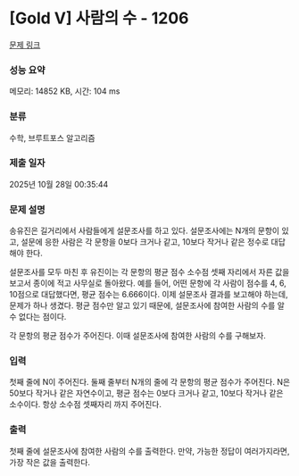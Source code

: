# [Gold V] 사람의 수 - 1206 

[문제 링크](https://www.acmicpc.net/problem/1206) 

### 성능 요약

메모리: 14852 KB, 시간: 104 ms

### 분류

수학, 브루트포스 알고리즘

### 제출 일자

2025년 10월 28일 00:35:44

### 문제 설명

<p>송유진은 길거리에서 사람들에게 설문조사를 하고 있다. 설문조사에는 N개의 문항이 있고, 설문에 응한 사람은 각 문항을 0보다 크거나 같고, 10보다 작거나 같은 정수로 대답해야 한다.</p>

<p>설문조사를 모두 마친 후 유진이는 각 문항의 평균 점수 소수점 셋째 자리에서 자른 값을 보고서 종이에 적고 사무실로 돌아왔다. 예를 들어, 어떤 문항에 각 사람이 점수를 4, 6, 10점으로 대답했다면, 평균 점수는 6.666이다. 이제 설문조사 결과를 보고해야 하는데, 문제가 하나 생겼다. 평균 점수만 알고 있기 때문에, 설문조사에 참여한 사람의 수를 알 수 없다는 점이다.</p>

<p>각 문항의 평균 점수가 주어진다. 이때 설문조사에 참여한 사람의 수를 구해보자.</p>

### 입력 

 <p>첫째 줄에 N이 주어진다. 둘째 줄부터 N개의 줄에 각 문항의 평균 점수가 주어진다. N은 50보다 작거나 같은 자연수이고, 평균 점수는 0보다 크거나 같고, 10보다 작거나 같은 소수이다. 항상 소수점 셋째자리 까지 주어진다.</p>

### 출력 

 <p>첫째 줄에 설문조사에 참여한 사람의 수를 출력한다. 만약, 가능한 정답이 여러가지라면, 가장 작은 값을 출력한다.</p>

